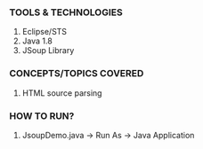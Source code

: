 ### TOOLS & TECHNOLOGIES
  1. Eclipse/STS
  2. Java 1.8
  3. JSoup Library

### CONCEPTS/TOPICS COVERED
  1. HTML source parsing

### HOW TO RUN?
  1. JsoupDemo.java -> Run As -> Java Application
